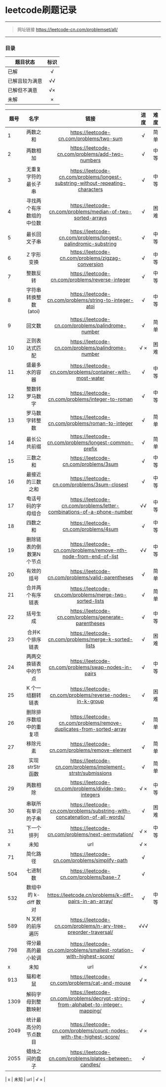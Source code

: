 ﻿# leetcode刷题记录

------
>网址链接 https://leetcode-cn.com/problemset/all/

--------
### 目录

|题目状态|标识|
| --------  | :-----:  |
|已解 | √ |
|已解且较为满意 |√√ |
|已解但不满意 | √× |
|未解 |× |

| 题号        | 名字   |  链接  |  进度  |  难度 |
| --------  | :-----:  | :----:  | :----:  |:----:  |
| 1    | 两数之和 |   https://leetcode-cn.com/problems/two-sum    |  √  |简单|
| 2        |   两数相加   |   https://leetcode-cn.com/problems/add-two-numbers   | √  |中等|
| 3       |    无重复字符的最长子串    | https://leetcode-cn.com/problems/longest-substring-without-repeating-characters  |  √  |中等|
| 4       |    寻找两个有序数组的中位数    |  https://leetcode-cn.com/problems/median-of-two-sorted-arrays  |  √  |困难|
| 5       |    最长回文子串    |  https://leetcode-cn.com/problems/longest-palindromic-substring  |  √  |中等|
| 6       |    Z 字形变换    |  https://leetcode-cn.com/problems/zigzag-conversion  |  √  |中等|
| 7       |    整数反转    |  https://leetcode-cn.com/problems/reverse-integer  |  √  |中等|
| 8       |    字符串转换整数 (atoi)     |  https://leetcode-cn.com/problems/string-to-integer-atoi  |  √  |中等|
| 9       |    回文数     |  https://leetcode-cn.com/problems/palindrome-number  |  √  |简单|
| 10      |    正则表达式匹配     |  https://leetcode-cn.com/problems/palindrome-number  |  √ × |困难|
| 11      |    盛最多水的容器     |  https://leetcode-cn.com/problems/container-with-most-water  |  √  |中等|
| 12      |    整数转罗马数字     | https://leetcode-cn.com/problems/integer-to-roman  |  √  |中等|
| 13      |    罗马数字转整数     | https://leetcode-cn.com/problems/roman-to-integer  |  √  |简单|
| 14      |    最长公共前缀     | https://leetcode-cn.com/problems/longest-common-prefix  |  √  |简单|
| 15      |    三数之和     | https://leetcode-cn.com/problems/3sum  |  √  |中等|
| 16      |    最接近的三数之和     | https://leetcode-cn.com/problems/3sum-closest  |  √  |中等|
| 17      |    电话号码的字母组合     | https://leetcode-cn.com/problems/letter-combinations-of-a-phone-number  |  √√  |中等|
| 18       |   四数之和    |  https://leetcode-cn.com/problems/4sum  |  √ |中等|
| 19       |   删除链表的倒数第N个节点    | https://leetcode-cn.com/problems/remove-nth-node-from-end-of-list  |  √√ |中等|
| 20       |   有效的括号    |  https://leetcode-cn.com/problems/valid-parentheses  |  √ |简单|
| 21       |   合并两个有序链表    |  https://leetcode-cn.com/problems/merge-two-sorted-lists  |  √ |简单|
| 22       |   括号生成    |  https://leetcode-cn.com/problems/generate-parentheses  |   √ |中等|
| 23       |   合并K个排序链表    |  https://leetcode-cn.com/problems/merge-k-sorted-lists  |   √ |困难|
| 24       |   两两交换链表中的节点    |  https://leetcode-cn.com/problems/swap-nodes-in-pairs  |   √ |中等|
| 25       |   K 个一组翻转链表    |  https://leetcode-cn.com/problems/reverse-nodes-in-k-group  |   √ |困难|
| 26       |   删除排序数组中的重复项    |  https://leetcode-cn.com/problems/remove-duplicates-from-sorted-array  |  √  |简单|
| 27       |   移除元素    |  https://leetcode-cn.com/problems/remove-element  |  √ |简单|
| 28       |   实现strStr函数   |  https://leetcode-cn.com/problems/implement-strstr/submissions  |  √ |简单|
| 29       |   两数相除    |  https://leetcode-cn.com/problems/divide-two-integers  |  √ × |中等|
| 30       |   串联所有单词的子串    |  https://leetcode-cn.com/problems/substring-with-concatenation-of-all-words/  |  √  |困难|
| 31       |   下一个排列    |  https://leetcode-cn.com/problems/next-permutation/  |   √ ×   | 中等|
| x       |   未知    |  url  |  √ × |
| 71       |    简化路径    |  https://leetcode-cn.com/problems/simplify-path  |  √  |
| 504       |    七进制数    |  https://leetcode-cn.com/problems/base-7  |  √  |
| 532       |    数组中的 k-diff 数对    |  https://leetcode.cn/problems/k-diff-pairs-in-an-array/  |  √  |中等|
| 589       |    N 叉树的前序遍历    |  https://leetcode-cn.com/problems/n-ary-tree-preorder-traversal/  |   √√√   |
| 798       |   得分最高的最小轮调    |  https://leetcode-cn.com/problems/smallest-rotation-with-highest-score/  |  √   |
| x       |   未知    |  url  |  √ × |
| 913       |   猫和老鼠    |  https://leetcode-cn.com/problems/cat-and-mouse  | √ × |
| 1309       |   解码字母到整数映射    |  https://leetcode-cn.com/problems/decrypt-string-from-alphabet-to-integer-mapping/  | √ |
| 2049        |   统计最高分的节点数目    |  https://leetcode-cn.com/problems/count-nodes-with-the-highest-score/  | √ × |
| 2055        |   蜡烛之间的盘子    |  https://leetcode-cn.com/problems/plates-between-candles/  | √  |

| x       |   未知    |  url  |  √ × |

